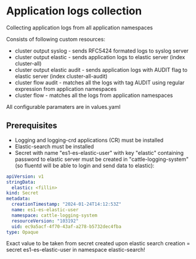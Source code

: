 # Application logs collection

Collecting application logs from all application namespaces

Consists of following custom resources:

- cluster output syslog - sends RFC5424 formated logs to syslog server
- cluster output elastic - sends application logs to elastic server (index cluster-all)
- cluster output elastic audit - sends application logs with AUDIT flag to elastic server (index cluster-all-audit)
- cluster flow audit - matches all the logs with tag AUDIT using regular expression from application namespaces
- cluster flow - matches all the logs from application namespaces

All configurable paramaters are in values.yaml

## Prerequisites

- Logging and logging-crd applications (CR) must be installed
- Elastic-search must be installed
- Secret with name "es1-es-elastic-user" with key "elastic" containing password to elastic server must be created in "cattle-logging-system" (so fluentd will be able to login and send data to elastic):

```yaml
apiVersion: v1
stringData:
  elastic: <fillin>
kind: Secret
metadata:
  creationTimestamp: "2024-01-24T14:12:53Z"
  name: es1-es-elastic-user
  namespace: cattle-logging-system
  resourceVersion: "103192"
  uid: ec9a5acf-4f70-43af-a278-b5732dec4fba
type: Opaque
```

Exact value to be taken from secret created upon elastic search creation = secret es1-es-elastic-user in namespace elastic-search!
